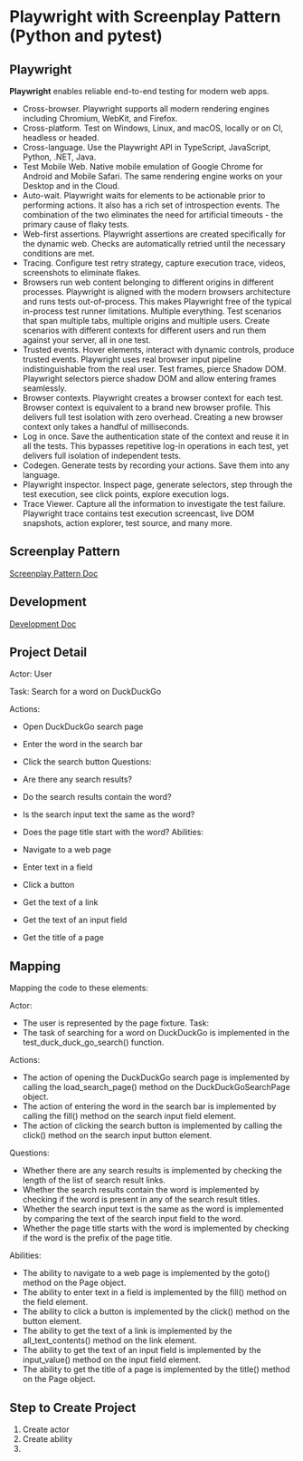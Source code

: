 # Playwright with Screenplay Pattern (Python and pytest)

## Playwright

**Playwright** enables reliable end-to-end testing for modern web apps.

* Cross-browser. Playwright supports all modern rendering engines including Chromium, WebKit, and Firefox.
* Cross-platform. Test on Windows, Linux, and macOS, locally or on CI, headless or headed.
* Cross-language. Use the Playwright API in TypeScript, JavaScript, Python, .NET, Java.
* Test Mobile Web. Native mobile emulation of Google Chrome for Android and Mobile Safari. The same rendering engine
  works on your Desktop and in the Cloud.
* Auto-wait. Playwright waits for elements to be actionable prior to performing actions. It also has a rich set of
  introspection events. The combination of the two eliminates the need for artificial timeouts - the primary cause of
  flaky tests.
* Web-first assertions. Playwright assertions are created specifically for the dynamic web. Checks are automatically
  retried until the necessary conditions are met.
* Tracing. Configure test retry strategy, capture execution trace, videos, screenshots to eliminate flakes.
* Browsers run web content belonging to different origins in different processes. Playwright is aligned with the modern
  browsers architecture and runs tests out-of-process. This makes Playwright free of the typical in-process test runner
  limitations. Multiple everything. Test scenarios that span multiple tabs, multiple origins and multiple users. Create
  scenarios with different contexts for different users and run them against your server, all in one test.
* Trusted events. Hover elements, interact with dynamic controls, produce trusted events. Playwright uses real browser
  input pipeline indistinguishable from the real user. Test frames, pierce Shadow DOM. Playwright selectors pierce
  shadow DOM and allow entering frames seamlessly.
* Browser contexts. Playwright creates a browser context for each test. Browser context is equivalent to a brand new
  browser profile. This delivers full test isolation with zero overhead. Creating a new browser context only takes a
  handful of milliseconds.
* Log in once. Save the authentication state of the context and reuse it in all the tests. This bypasses repetitive
  log-in operations in each test, yet delivers full isolation of independent tests.
* Codegen. Generate tests by recording your actions. Save them into any language.
* Playwright inspector. Inspect page, generate selectors, step through the test execution, see click points, explore
  execution logs.
* Trace Viewer. Capture all the information to investigate the test failure. Playwright trace contains test execution
  screencast, live DOM snapshots, action explorer, test source, and many more.

## Screenplay Pattern

[Screenplay Pattern Doc](./screenplay_pattern.md)

## Development

[Development Doc](./development.md)

## Project Detail

Actor: User

Task: Search for a word on DuckDuckGo

Actions:

* Open DuckDuckGo search page
* Enter the word in the search bar
* Click the search button
  Questions:

* Are there any search results?
* Do the search results contain the word?
* Is the search input text the same as the word?
* Does the page title start with the word?
  Abilities:

* Navigate to a web page
* Enter text in a field
* Click a button
* Get the text of a link
* Get the text of an input field
* Get the title of a page

## Mapping

Mapping the code to these elements:

Actor:

* The user is represented by the page fixture.
  Task:
* The task of searching for a word on DuckDuckGo is implemented in the test_duck_duck_go_search() function.

Actions:

* The action of opening the DuckDuckGo search page is implemented by calling the load_search_page() method on the
  DuckDuckGoSearchPage object.
* The action of entering the word in the search bar is implemented by calling the fill() method on the search input
  field element.
* The action of clicking the search button is implemented by calling the click() method on the search input button
  element.

Questions:

* Whether there are any search results is implemented by checking the length of the list of search
  result links.
* Whether the search results contain the word is implemented by checking if the word is present in any
  of the search result titles.
* Whether the search input text is the same as the word is implemented by comparing the text of the
  search input field to the word.
* Whether the page title starts with the word is implemented by checking if the word is the prefix of
  the page title.

Abilities:

* The ability to navigate to a web page is implemented by the goto() method on the Page object.
* The ability to enter text in a field is implemented by the fill() method on the field element.
* The ability to click a button is implemented by the click() method on the button element.
* The ability to get the text of a link is implemented by the all_text_contents() method on the link element.
* The ability to get the text of an input field is implemented by the input_value() method on the input field element.
* The ability to get the title of a page is implemented by the title() method on the Page object.

## Step to Create Project
1. Create actor
2. Create ability
3.
